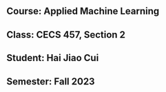 ## Course: Applied Machine Learning 
## Class: CECS 457, Section 2
## Student:  Hai Jiao Cui
## Semester: Fall 2023
